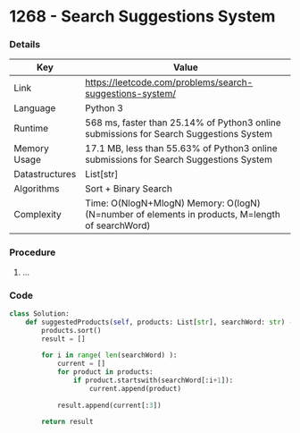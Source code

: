 # 1268 - Search Suggestions System

### Details

| Key | Value |
| --- | ----- |
| Link | https://leetcode.com/problems/search-suggestions-system/
| Language | Python 3
| Runtime | 568 ms, faster than 25.14% of Python3 online submissions for Search Suggestions System
| Memory Usage | 17.1 MB, less than 55.63% of Python3 online submissions for Search Suggestions System
| Datastructures | List[str]
| Algorithms | Sort + Binary Search
| Complexity | Time: O(NlogN+MlogN) Memory: O(logN) (N=number of elements in products, M=length of searchWord)

### Procedure

1. ...

### Code

```python
class Solution:
    def suggestedProducts(self, products: List[str], searchWord: str) -> List[List[str]]:
        products.sort()
        result = []
        
        for i in range( len(searchWord) ):
            current = []
            for product in products:
                if product.startswith(searchWord[:i+1]):
                    current.append(product)
            
            result.append(current[:3])
        
        return result
```
